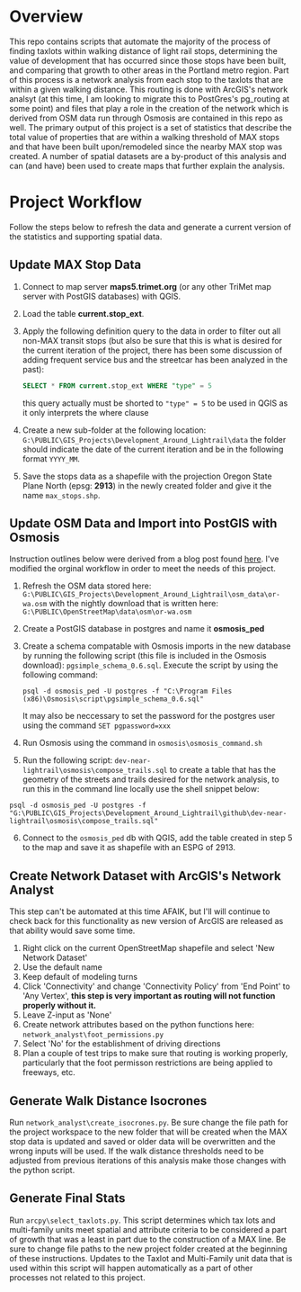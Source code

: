# Overview

This repo contains scripts that automate the majority of the process of finding taxlots within walking distance of light rail stops, determining the value of development that has occurred since those stops have been built, and comparing that growth to other areas in the Portland metro region.  Part of this process is a network analysis from each stop to the taxlots that are within a given walking distance.  This routing is done with ArcGIS's network analsyt (at this time, I am looking to migrate this to PostGres's pg_routing at some point) and files that play a role in the creation of the network which is derived from OSM data run through Osmosis are contained in this repo as well.  The primary output of this project is a set of statistics that describe the total value of properties that are within a walking threshold of MAX stops and that have been built upon/remodeled since the nearby MAX stop was created.  A number of spatial datasets are a by-product of this analysis and can (and have) been used to create maps that further explain the analysis.

# Project Workflow

Follow the steps below to refresh the data and generate a current version of the statistics and supporting spatial data.

## Update MAX Stop Data

1. Connect to map server **maps5.trimet.org** (or any other TriMet map server with PostGIS databases) with QGIS.
2. Load the table **current.stop_ext**.
3. Apply the following definition query to the data in order to filter out all non-MAX transit stops (but also be sure that this is what is desired for the current iteration of the project, there has been some discussion of adding frequent service bus and the streetcar has been analyzed in the past):

	```sql
	SELECT * FROM current.stop_ext WHERE "type" = 5
	```

	this query actually must be shorted to `"type" = 5` to be used in QGIS as it only interprets the where clause

4. Create a new sub-folder at the following location: `G:\PUBLIC\GIS_Projects\Development_Around_Lightrail\data` the folder should indicate the date of the current iteration and be in the following format `YYYY_MM`.
5. Save the stops data as a shapefile with the projection Oregon State Plane North (epsg: **2913**) in the newly created folder and give it the name `max_stops.shp`.

## Update OSM Data and Import into PostGIS with Osmosis

Instruction outlines below were derived from a blog post found [here](http://skipperkongen.dk/2012/08/02/import-osm-data-into-postgis-using-osmosis/).  I've modified the orginal workflow in order to meet the needs of this project.

1. Refresh the OSM data stored here: `G:\PUBLIC\GIS_Projects\Development_Around_Lightrail\osm_data\or-wa.osm` with the nightly download that is written here: `G:\PUBLIC\OpenStreetMap\data\osm\or-wa.osm`
2. Create a PostGIS database in postgres and name it **osmosis_ped**
3. Create a schema compatable with Osmosis imports in the new database by running the following script (this file is included in the Osmosis download): `pgsimple_schema_0.6.sql`.  Execute the script by using the following command:

	```Shell
	psql -d osmosis_ped -U postgres -f "C:\Program Files (x86)\Osmosis\script\pgsimple_schema_0.6.sql"
	```
	It may also be neccessary to set the password for the postgres user using the command `SET pgpassword=xxx`
4. Run Osmosis using the command in `osmosis\osmosis_command.sh`
5. Run the following script: `dev-near-lightrail\osmosis\compose_trails.sql` to create a table that has the geometry of the streets and trails desired for the network analysis, to run this in the command line locally use the shell snippet below:

```Shell
psql -d osmosis_ped -U postgres -f "G:\PUBLIC\GIS_Projects\Development_Around_Lightrail\github\dev-near-lightrail\osmosis\compose_trails.sql"
```

6. Connect to the `osmosis_ped` db with QGIS, add the table created in step 5 to the map and save it as shapefile with an ESPG of 2913.

## Create Network Dataset with ArcGIS's Network Analyst

This step can't be automated at this time AFAIK, but I'll will continue to check back for this functionality as new version of ArcGIS are released as that ability would save some time.

1. Right click on the current OpenStreetMap shapefile and select 'New Network Dataset'
2. Use the default name
3. Keep default of modeling turns
4. Click 'Connectivity' and change 'Connectivity Policy' from 'End Point' to 'Any Vertex', **this step is very important as routing will not function properly without it.**
5. Leave Z-input as 'None'
6. Create network attributes based on the python functions here: `network_analyst\foot_permissions.py`
7.  Select 'No' for the establishment of driving directions
8.  Plan a couple of test trips to make sure that routing is working properly, particularly that the foot permisson restrictions are being applied to freeways, etc.

## Generate Walk Distance Isocrones

Run `network_analyst\create_isocrones.py`.  Be sure change the file path for the project workspace to the new folder that will be created when the MAX stop data is updated and saved or older data will be overwritten and the wrong inputs will be used.  If the walk distance thresholds need to be adjusted from previous iterations of this analysis make those changes with the python script.

## Generate Final Stats

Run `arcpy\select_taxlots.py`.  This script determines which tax lots and multi-family units meet spatial and attribute criteria to be considered a part of growth that was a least in part due to the construction of a MAX line.  Be sure to change file paths to the new project folder created at the beginning of these instructions.  Updates to the Taxlot and Multi-Family unit data that is used within this script will happen automatically as a part of other processes not related to this project.